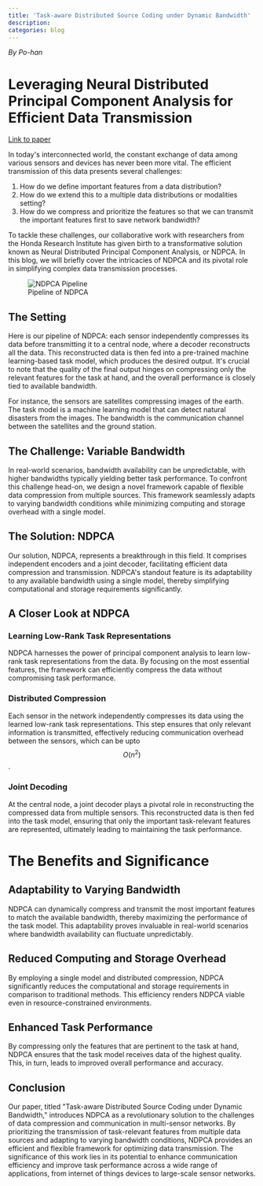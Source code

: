 ```yaml
---
title: 'Task-aware Distributed Source Coding under Dynamic Bandwidth'
description: 
categories: blog
---
```


*By Po-han*

# Leveraging Neural Distributed Principal Component Analysis for Efficient Data Transmission

[Link to paper](https://openreview.net/forum?id=1A4ZqTmnye)

In today's interconnected world, the constant exchange of data among various sensors and devices has never been more vital. The efficient transmission of this data presents several challenges:
1. How do we define important features from a data distribution?
2. How do we extend this to a multiple data distributions or modalities setting?
3. How do we compress and prioritize the features so that we can transmit the important features first to save network bandwidth?

To tackle these challenges, our collaborative work with researchers from the Honda Research Institute has given birth to a transformative solution known as Neural Distributed Principal Component Analysis, or NDPCA. In this blog, we will briefly cover the intricacies of NDPCA and its pivotal role in simplifying complex data transmission processes.

<!-- ![Pipeline of NDPCA]("{{site.baseurl}}/images/post/pipeline_DAE_icml.png") -->
<!-- <object data="{{site.baseurl}}/images/post/pipeline_DAE_icml.pdf" type="application/pdf" width="1000px" height="400px">
    <embed src="{{site.baseurl}}/images/post/pipeline_DAE_icml.pdf">
        <p>This browser does not support PDFs</p>
    </embed>
</object> -->

<figure>
    <img src="{{site.baseurl}}/images/post/pipeline_DAE_icml.png" alt="NDPCA Pipeline">
   <figcaption>Pipeline of NDPCA</figcaption>
   <p></p>
</figure>

## The Setting
Here is our pipeline of NDPCA: each sensor independently compresses its data before transmitting it to a central node, where a decoder reconstructs all the data. This reconstructed data is then fed into a pre-trained machine learning-based task model, which produces the desired output. It's crucial to note that the quality of the final output hinges on compressing only the relevant features for the task at hand, and the overall performance is closely tied to available bandwidth.

For instance, the sensors are satellites compressing images of the earth. The task model is a machine learning model that can detect natural disasters from the images. The bandwidth is the communication channel between the satellites and the ground station.

## The Challenge: Variable Bandwidth
In real-world scenarios, bandwidth availability can be unpredictable, with higher bandwidths typically yielding better task performance. To confront this challenge head-on, we design a novel framework capable of flexible data compression from multiple sources. This framework seamlessly adapts to varying bandwidth conditions while minimizing computing and storage overhead with a single model.

## The Solution: NDPCA
Our solution, NDPCA, represents a breakthrough in this field. It comprises independent encoders and a joint decoder, facilitating efficient data compression and transmission. NDPCA's standout feature is its adaptability to any available bandwidth using a single model, thereby simplifying computational and storage requirements significantly.

## A Closer Look at NDPCA
### Learning Low-Rank Task Representations
NDPCA harnesses the power of principal component analysis to learn low-rank task representations from the data. By focusing on the most essential features, the framework can efficiently compress the data without compromising task performance.

### Distributed Compression
Each sensor in the network independently compresses its data using the learned low-rank task representations. This step ensures that only relevant information is transmitted, effectively reducing communication overhead between the sensors, which can be upto $$O(n^2)$$.

### Joint Decoding
At the central node, a joint decoder plays a pivotal role in reconstructing the compressed data from multiple sensors. This reconstructed data is then fed into the task model, ensuring that only the important task-relevant features are represented, ultimately leading to maintaining the task performance.

# The Benefits and Significance
## Adaptability to Varying Bandwidth
NDPCA can dynamically compress and transmit the most important features to match the available bandwidth, thereby maximizing the performance of the task model. This adaptability proves invaluable in real-world scenarios where bandwidth availability can fluctuate unpredictably.

## Reduced Computing and Storage Overhead
By employing a single model and distributed compression, NDPCA significantly reduces the computational and storage requirements in comparison to traditional methods. This efficiency renders NDPCA viable even in resource-constrained environments.

## Enhanced Task Performance
By compressing only the features that are pertinent to the task at hand, NDPCA ensures that the task model receives data of the highest quality. This, in turn, leads to improved overall performance and accuracy.

## Conclusion
Our paper, titled "Task-aware Distributed Source Coding under Dynamic Bandwidth," introduces NDPCA as a revolutionary solution to the challenges of data compression and communication in multi-sensor networks. By prioritizing the transmission of task-relevant features from multiple data sources and adapting to varying bandwidth conditions, NDPCA provides an efficient and flexible framework for optimizing data transmission. The significance of this work lies in its potential to enhance communication efficiency and improve task performance across a wide range of applications, from internet of things devices to large-scale sensor networks.
